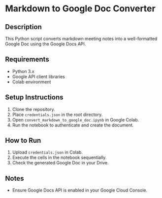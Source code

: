 # Markdown to Google Doc Converter

## Description
This Python script converts markdown meeting notes into a well-formatted Google Doc using the Google Docs API. 

## Requirements
- Python 3.x
- Google API client libraries
- Colab environment

## Setup Instructions
1. Clone the repository.
2. Place `credentials.json` in the root directory.
3. Open `convert_markdown_to_google_doc.ipynb` in Google Colab.
4. Run the notebook to authenticate and create the document.

## How to Run
1. Upload `credentials.json` in Colab.
2. Execute the cells in the notebook sequentially.
3. Check the generated Google Doc in your Drive.

## Notes
- Ensure Google Docs API is enabled in your Google Cloud Console.
